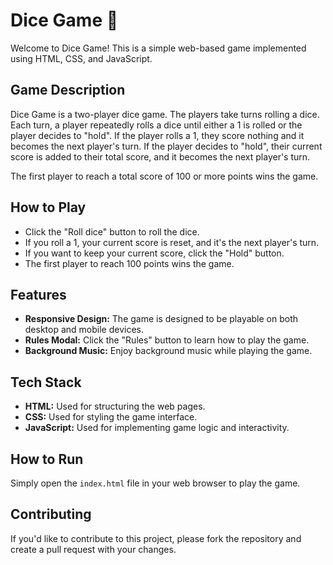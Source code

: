 # Dice Game 🚀

Welcome to Dice Game! This is a simple web-based game implemented using HTML, CSS, and JavaScript.

## Game Description

Dice Game is a two-player dice game. The players take turns rolling a dice. Each turn, a player repeatedly rolls a dice until either a 1 is rolled or the player decides to "hold". If the player rolls a 1, they score nothing and it becomes the next player's turn. If the player decides to "hold", their current score is added to their total score, and it becomes the next player's turn.

The first player to reach a total score of 100 or more points wins the game.

## How to Play

- Click the "Roll dice" button to roll the dice.
- If you roll a 1, your current score is reset, and it's the next player's turn.
- If you want to keep your current score, click the "Hold" button.
- The first player to reach 100 points wins the game.

## Features

- **Responsive Design:** The game is designed to be playable on both desktop and mobile devices.
- **Rules Modal:** Click the "Rules" button to learn how to play the game.
- **Background Music:** Enjoy background music while playing the game.

## Tech Stack

- **HTML:** Used for structuring the web pages.
- **CSS:** Used for styling the game interface.
- **JavaScript:** Used for implementing game logic and interactivity.

## How to Run

Simply open the `index.html` file in your web browser to play the game.

## Contributing

If you'd like to contribute to this project, please fork the repository and create a pull request with your changes.
